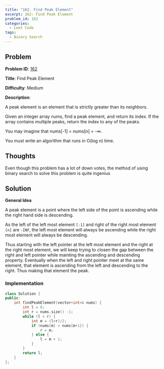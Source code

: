 ```yaml
---
title: "162. Find Peak Element"
excerpt: 162: Find Peak Element
problem_id: 162 
categories:
  - Leet Code
tags:
  - Binary Search 
---
```


## Problem 

**Problem ID**: [162](https://leetcode.com/problems/find-peak-element/)

**Title**: Find Peak Element

**Difficulty**: Medium

**Description**:

A peak element is an element that is strictly greater than its neighbors.

Given an integer array nums, find a peak element, and return its index. If the array contains multiple peaks, return the index to any of the peaks.

You may imagine that nums[-1] = nums[n] = -∞.

You must write an algorithm that runs in O(log n) time.

## Thoughts

Even though this problem has a lot of down votes, the method of using binary
search to solve this problem is quite ingenius

## Solution

**General Idea**

A peak element is a point where the left side of the point is ascending while the right hand side is descending. 

As the left of the left most element `[-1]` and right of the right most element `[n]` are `-INF`, the left most element will always be ascending while the right most element will always be descending.

Thus starting with the left pointer at the left most element and the right at the right most element, we will keep trying to closen the gap between the right and left pointer while mainting the ascending and descending property. Eventually when the left and right pointer meet at the same element, that element is ascending from the left and descending to the right. Thus making that element the peak.

### Implementation

```cpp
class Solution {
public:
    int findPeakElement(vector<int>& nums) {
        int l = 0;
        int r = nums.size() -1;
        while (l < r) {
            int m = (l+r)/2;
            if (nums[m] > nums[m+1]) {
                r = m;
            } else {
                l = m + 1;
            }
        }
        return l;
    }
};
```

